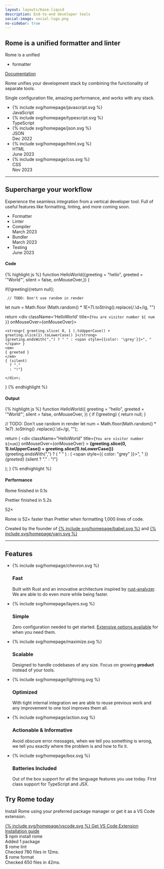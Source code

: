 ```yaml
---
layout: layouts/base.liquid
description: End-to-end developer tools
social-image: social-logo.png
no-sidebar: true
---
```


<div class="homepage">
  <section>
    <h1 class="sr-only">Rome is a unified formatter and linter</h1>
    <div aria-hidden="true" class="h1">
      Rome is a unified
      <ul>
        <li class="formatter">formatter</li>
        <li class="linter" hidden>linter</li>
      </ul>
    </div>
    <a target="_blank" href="/docs" class="button">Documentation</a>
    <aside hidden class="latest-post" aria-labelledby="latest-post">
      <h3>
      <a href="{{ post.url }}">{{ post.data.title }}</a>
      </h3>
      <div class="author">
        {{ post.date | dateFormat }}
      </div>
    </aside>
    <p>Rome unifies your development stack by combining the functionality of separate tools.</p>
    <p>Single configuration file, amazing performance, and works with any stack.</p>
    <ul class="supported-languages">
      <li>
        <div class="icon">{% include svg/homepage/javascript.svg %}</div>
        <div class="language">JavaScript</div>
      </li>
      <li>
        <div class="icon">{% include svg/homepage/typescript.svg %}</div>
        <div class="language">TypeScript</div>
      </li>
      <li class="soon">
        <div class="icon">{% include svg/homepage/json.svg %}</div>
        <div class="language">JSON</div>
        <div class="soon-indicator">Dec 2022</div>
      </li>
      <li class="soon">
        <div class="icon">{% include svg/homepage/html.svg %}</div>
        <div class="language">HTML</div>
        <div class="soon-indicator">June 2023</div>
      </li>
      <li class="soon">
        <div class="icon">{% include svg/homepage/css.svg %}</div>
        <div class="language">CSS</div>
        <div class="soon-indicator">Nov 2023</div>
      </li>
    </ul>
  </section>

  <hr class="half">

  <section class="supercharge">
    <h2>Supercharge your workflow</h2>
    <p class="heading-tagline">Experience the seamless integration from a vertical developer tool. Full of useful features like formatting, linting, and more coming soon.</p>
    <ul class="component-list">
      <li class="active" data-class="component-window-formatter">Formatter</li>
      <li data-class="component-window-linter">Linter</li>
      <li data-class="component-window-compiler" class="soon">
        <div class="text">Compiler</div>
        <div class="soon-indicator">March 2023</div>
      </li>
      <li data-class="component-window-bundler" class="soon">
        <div class="text">Bundler</div>
        <div class="soon-indicator">March 2023</div>
      </li>
      <li data-class="component-window-testing" class="soon">
        <div class="text">Testing</div>
        <div class="soon-indicator">June 2023</div>
      </li>
      <!--<li data-class="component-window-testing" class="soon">
        <div class="text">Documentation</div>
        <div class="soon-indicator">Soon</div>
      </li>
      <li data-class="component-window-testing" class="soon">
        <div class="text">Repo Management</div>
        <div class="soon-indicator">Soon</div>
      </li>
      <li data-class="component-window-testing" class="soon">
        <div class="text">Task Runner</div>
        <div class="soon-indicator">Soon</div>
      </li>-->
    </ul>
    <div class="component-window component-window-formatter">
      <div class="code">
        <h4>Code</h4>
        {% highlight js %}
function HelloWorld({greeting = "hello", greeted = '"World"', silent = false, onMouseOver,}) {

  if(!greeting){return null};

     // TODO: Don't use random in render
  let num = Math.floor (Math.random() * 1E+7).toString().replace(/\.\d+/ig, "")

  return <div className='HelloWorld' title={`You are visitor number ${ num }`} onMouseOver={onMouseOver}>

    <strong>{ greeting.slice( 0, 1 ).toUpperCase() + greeting.slice(1).toLowerCase() }</strong>
    {greeting.endsWith(",") ? " " : <span style={{color: '\grey'}}>", "</span> }
    <em>
	{ greeted }
    </em>
    { (silent)
      ? "."
      : "!"}

    </div>;

}
{% endhighlight %}
      </div>
      <div class="output">
        <h4>Output</h4>
        {% highlight js %}
function HelloWorld({
  greeting = "hello",
  greeted = '"World"',
  silent = false,
  onMouseOver,
}) {
  if (!greeting) {
    return null;
  }

  // TODO: Don't use random in render
  let num = Math.floor(Math.random() * 1e7)
    .toString()
    .replace(/\.\d+/gi, "");

  return (
    <div
      className="HelloWorld"
      title={`You are visitor number ${num}`}
      onMouseOver={onMouseOver}
    >
      <strong>
        {greeting.slice(0, 1).toUpperCase() + greeting.slice(1).toLowerCase()}
      </strong>
      {greeting.endsWith(",") ? (
        " "
      ) : (
        <span style={{ color: "grey" }}>", "</span>
      )}
      <em>{greeted}</em>
      {silent ? "." : "!"}
    </div>
  );
}
{% endhighlight %}
      </div>
      <div class="performance">
        <h4>Performance</h4>
        <p class="progress-header"><span class="tool-name">Rome</span> finished in <span class="time-good">0.1s</span></p>
        <div class="progress"><div class="progress-bar progress-bar-good" style="width: 20px;"></div></div>
        <p class="progress-header"><span class="tool-name">Prettier</span> finished in <span class="time-bad">5.2s</span></p>
        <div class="progress"><div class="progress-bar progress-bar-bad" style="width: 270px;"></div></div>
        <p class="multiplier">52×</p>
        <p>Rome is 52× faster than Prettier when formatting 1,000 lines of code.</p>
      </div>
    </div>
    <p class="founder-clout">Created by the founder of <a target="_blank" class="babel" href="https://babeljs.io/">{% include svg/homepage/babel.svg %}</a> and <a target="_blank" href="https://yarnpkg.com/" class="yarn">{% include svg/homepage/yarn.svg %}</a></p>
  </section>

  <hr class="full">

  <section>
    <h2 class="sr-only">Features</h2>
    <ul class="features">
      <li>
        <div class="icon">{% include svg/homepage/chevron.svg %}</div>
        <h3>Fast</h3>
        <p>Built with Rust and an innovative architecture inspired by <a href="https://rust-analyzer.github.io/">rust-analyzer</a>. We are able to do even more while being faster.</p>
      </li>
      <li>
        <div class="icon">{% include svg/homepage/layers.svg %}</div>
        <h3>Simple</h3>
        <p>Zero configuration needed to get started. <a href="/docs/#configuration">Extensive options available</a> for when you need them.</p>
      </li>
      <li>
        <div class="icon">{% include svg/homepage/maximize.svg %}</div>
        <h3>Scalable</h3>
        <p>Designed to handle codebases of any size. Focus on growing <strong>product</strong> instead of your tools.</p>
      </li>
      <li>
        <div class="icon">{% include svg/homepage/lightning.svg %}</div>
        <h3>Optimized</h3>
        <p>With tight internal integration we are able to reuse previous work and any improvement to one tool improves them all.</p>
      </li>
      <li>
        <div class="icon">{% include svg/homepage/action.svg %}</div>
        <h3>Actionable &amp; Informative</h3>
        <p>Avoid obscure error messages, when we tell you something is wrong, we tell you exactly where the problem is and how to fix it.</p>
      </li>
      <li>
        <div class="icon">{% include svg/homepage/box.svg %}</div>
        <h3>Batteries Included</h3>
        <p>Out of the box support for all the language features you use today. First class support for TypeScript and JSX.</p>
      </li>
    </ul>
  </section>

  <section class="try-rome">
    <h2>Try Rome today</h2>
    <p>Install Rome using your preferred package manager or get it as a VS Code extension.</p>
    <div><a target="_blank" href="https://marketplace.visualstudio.com/items?itemName=rome.rome" class="button vscode-button">{% include svg/homepage/vscode.svg %} Get VS Code Extension</a></div>
    <div><a target="_blank" href="/docs/#getting-started" class="button install-button">Installation guide</a></div>
    <div class="window console-window">
      <div class="command">
        <div class="line"><span class="shell-symbol">$</span> npm install <span class="rome">rome</span></div>
        <div class="line"><span>Added 1 package</span></div>
      </div>
      <div class="command">
        <div class="line"><span class="shell-symbol">$</span> <span class="rome">rome</span> lint</div>
        <div class="line"><span>Checked 780 files in 12ms.</span></div>
      </div>
      <div class="command">
        <div class="line"><span class="shell-symbol">$</span> <span class="rome">rome</span> format</div>
        <div class="line"><span>Checked 650 files in 42ms.</span></div>
      </div>
    </div>
    <div class="window vscode-window">
    </div>
  </section>
</div>
